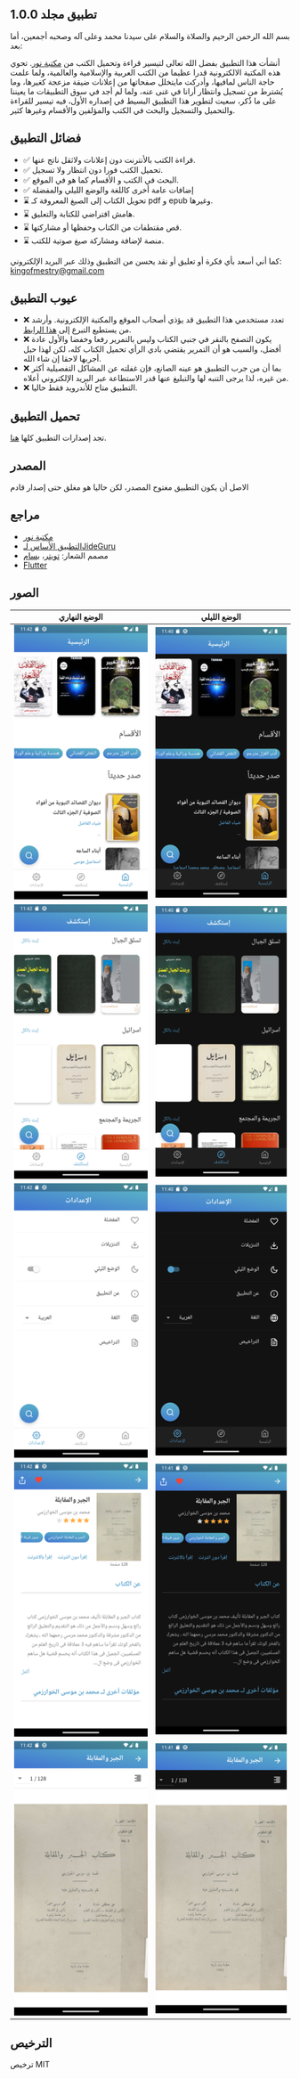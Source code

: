 ## تطبيق مجلد 1.0.0


بسم الله الرحمن الرحيم والصلاة والسلام على سيدنا محمد وعلى آله وصحبه أجمعين، أما بعد:


أنشأت هذا التطبيق بفضل الله تعالى لتيسير قراءة وتحميل الكتب من [مكتبة نور](https://www.noor-book.com/).
تحوي هذه المكتية الالكترونية قدرا عظيما من الكتب العربية والإسلامية والعالمية، ولما علمت حاجة الناس لمافيها، وأدركت مايتخلل صفحاتها من إعلانات ضيقة مزعجة كغيرها، وما يُشترط من تسجيل وانتظار أرانا في غنى عنه، ولما لم أجد في سوق التطبيقات ما يعيننا على ما ذُكر، سعيت لتطوير هذا التطبيق البسيط في إصداره الأول، فيه تيسير للقراءة والتحميل والتسجيل والبحث في الكتب والمؤلفين والأقسام وغيرها كثير.

## فضائل التطبيق
- ✅ قراءة الكتب بالأنترنت دون إعلانات ولاثقل ناتج عنها.
- ✅ تحميل الكتب فورا دون انتظار ولا تسجيل.
- ✅ البحث في الكتب و الأقسام كما هو في الموقع.
- ✅ إضافات عامة أخرى كاللغة والوضع الليلي والمفضلة
- ⌛ تحويل الكتاب إلى الصيغ المعروفة كـ pdf و epub وغيرها.
- ⌛ هامش افتراضي للكتابة والتعليق.
- ⌛ قص  مقتطفات من الكتاب وحفظها أو مشاركتها.
- ⌛ منصة لإضافة ومشاركة صيغ صوتية للكتب.

كما أني أسعد بأي فكرة أو تعليق أو نقد يحسن من التطبيق وذلك عبر البريد الإلكتروني: kingofmestry@gmail.com

## عيوب التطبيق
- ❌ تعدد مستخدمي هذا التطبيق قد يؤذي أصحاب الموقع والمكتبة الإلكترونية. وأرشد من يستطيع التبرع إلى [هذا الرابط](https://www.noor-book.com/donate).
- ❌ يكون التصفح بالنقر في جنبي الكتاب وليس بالتمرير رفعا وخفضا والأول عادة أفضل، والسبب هو أن التمرير يقتضي بادي الرأي تحميل الكتاب كله، لكن لهذا حيل أجربها لاحقا إن شاء الله.
- ❌ بما أن من جرب التطبيق هو عينه الصانع، فإن غفلته عن المشاكل التفصيلية أكثر من غيره، لذا يرجى التنبه لها والتبليغ عنها قدر الاستطاعة عبر البريد الإلكتروني أعلاه.
- ❌ التطبيق متاح للأندرويد فقط حاليا.

## تحميل التطبيق
تجد إصدارات التطبيق كلها [هنا](https://github.com/Sraq-Zit/Mujallad/releases).

## المصدر
الاصل أن يكون التطبيق مغتوح المصدر، لكن حاليا هو مغلق حتى إصدار قادم


## مراجع
- [مكتبة نور](https://www.noor-book.com/)
- [التطبيق الأساس لـJideGuru](https://github.com/JideGuru/FlutterEbookApp)
- مصمم الشعار: [تويتر](https://twitter.com/zaki_chahboun)، [بسام](https://bassam.social/@zaki)
- [Flutter](https://flutter.dev/)


## الصور

| الوضع النهاري     |                          الوضع الليلي                     |
| ------------------------------------- | ------------------------------------- |
| ![](https://raw.githubusercontent.com/Sraq-Zit/Mujallad/master/assets/screenshots/ar/light/Screenshot-1.png)  | ![](https://raw.githubusercontent.com/Sraq-Zit/Mujallad/master/assets/screenshots/ar/dark/Screenshot-1.png)  |
| ![](https://raw.githubusercontent.com/Sraq-Zit/Mujallad/master/assets/screenshots/ar/light/Screenshot-2.png)  | ![](https://raw.githubusercontent.com/Sraq-Zit/Mujallad/master/assets/screenshots/ar/dark/Screenshot-2.png)  |
| ![](https://raw.githubusercontent.com/Sraq-Zit/Mujallad/master/assets/screenshots/ar/light/Screenshot-3.png)  | ![](https://raw.githubusercontent.com/Sraq-Zit/Mujallad/master/assets/screenshots/ar/dark/Screenshot-3.png)  |
| ![](https://raw.githubusercontent.com/Sraq-Zit/Mujallad/master/assets/screenshots/ar/light/Screenshot-4.png)  | ![](https://raw.githubusercontent.com/Sraq-Zit/Mujallad/master/assets/screenshots/ar/dark/Screenshot-4.png)  |
| ![](https://raw.githubusercontent.com/Sraq-Zit/Mujallad/master/assets/screenshots/ar/light/Screenshot-5.png)  | ![](https://raw.githubusercontent.com/Sraq-Zit/Mujallad/master/assets/screenshots/ar/dark/Screenshot-5.png)  |


## الترخيص

ترخيص MIT